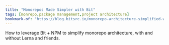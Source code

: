 ```yaml
---
title: "Monorepos Made Simpler with Bit"
tags: [monrepo,package management,project architecture]
bookmark-of: "https://blog.bitsrc.io/monorepo-architecture-simplified-with-bit-and-npm-b1354be62870"
---
```

How to leverage Bit + NPM to simplify monorepo architecture, with and without Lerna and friends.